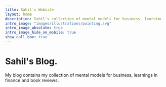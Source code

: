 ```yaml
---
title: Sahil's Website
layout: home
description: Sahil's collection of mental models for business, learnings in finance, soft skills and book reviews
intro_image: "images/illustrations/pointing.svg"
intro_image_absolute: true
intro_image_hide_on_mobile: true
show_call_box: true
---
```


# Sahil's Blog.

My blog contains my collection of mental models for business, learnings in finance and book reviews.
